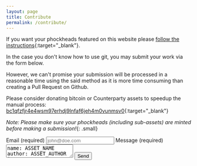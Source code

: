 ```yaml
---
layout: page
title: Contribute
permalink: /contribute/
---
```


If you want your phockheads featured on this website please [follow the instructions](https://github.com/mikeinspace/phockheads){:target="_blank"}.

In the case you don't know how to use git, you may submit your work via the form below. 

However, we can't promise your submission will be processed in a reasonable time using the said method as it is more time consuming than creating a Pull Request on Github.

Please consider donating bitcoin or Counterparty assets to speedup the manual process:
[bc1qfzfjr4e4wsm97erhdj9lnfaf6jeh4m0vunmsv0](https://xchain.io/address/bc1qfzfjr4e4wsm97erhdj9lnfaf6jeh4m0vunmsv0){:target="_blank"}


*Note: Please make sure your phockheads (including sub-assets) are minted before making a submission!*{: .small}

<form
  action="https://usebasin.com/f/1a1d2b97c41f"
  method="POST"
  enctype="multipart/form-data"
  id="my-contact-form"
>
<label for="email">Email <span class="small">(required)</span></label>
<input type="email" name="email" placeholder="john@doe.com" required />
<label for="message">Message <span class="small">(required)</span></label>
<textarea name="message" wrap="hard" required>
name: ASSET_NAME
author: ASSET_AUTHOR
image: https://i.imgur.com/ASSET_IMAGE.jpg
date: YYYY-MM-DD
description: A SHORT DESCRIPTION FOR THE SERIES
subs: 
  -
    name: FIRST_SUBASSET_NAME
    image: https://i.imgur/FIRST_SUBASSET_IMAGE.jpg
    supply: FIRST_SUBASSET_SUPPLY 
  -
    name: SECOND_SUBASSET_NAME
    image: https://i.imgur/SECOND_SUBASSET_IMAGE.jpg
    supply: SECOND_SUBASSET_SUPPLY 
</textarea>
<button type="submit" id="form-button">Send</button>
<div id="form-message"></div>
</form>

<script type="text/javascript">
var form = document.getElementById("my-contact-form");
var formMessage = document.getElementById("form-button");
var formButton = document.getElementById("form-button");
form.onsubmit = function(event) {
  event.preventDefault();

  if (confirm("Please make sure your submission is correct and confirm that your tokens are minted on the blockchain!") == true) {
    formMessage.innerHTML = "Sending...";
    formMessage.disabled = true;
    var formData = new FormData(form);
    var xhr = new XMLHttpRequest();
    xhr.open("POST", form.action, true);
    xhr.onload = function(e) {
      console.log(xhr);
      if (xhr.status === 200) {
        formMessage.innerHTML = "Thank you!";
      } else {
        formMessage.innerHTML = "Please try again!"
        formMessage.disabled = false;
      }
    };
    xhr.send(formData);
  }
};
</script>